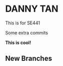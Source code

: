 <h1>DANNY TAN</h1>

This is for SE441

Some extra commits

**This is cool!**

<h2>New Branches</h2>
